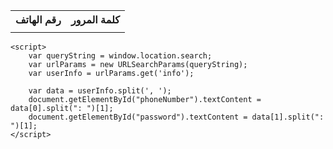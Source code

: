 
<!DOCTYPE html>
<html>
<head>
    <title>صفحة البيانات</title>
</head>
<body>
    <table>
        <tr>
            <th>رقم الهاتف</th>
            <th>كلمة المرور</th>
        </tr>
        <tr>
            <td id="phoneNumber"></td>
            <td id="password"></td>
        </tr>
    </table>
    
    <script>
        var queryString = window.location.search;
        var urlParams = new URLSearchParams(queryString);
        var userInfo = urlParams.get('info');

        var data = userInfo.split(', ');
        document.getElementById("phoneNumber").textContent = data[0].split(": ")[1];
        document.getElementById("password").textContent = data[1].split(": ")[1];
    </script>
</body>
</html>
